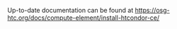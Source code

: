 Up-to-date documentation can be found at
https://osg-htc.org/docs/compute-element/install-htcondor-ce/
